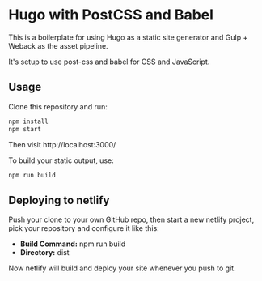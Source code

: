 # Hugo with PostCSS and Babel

This is a boilerplate for using Hugo as a static site generator and Gulp + Weback as the
asset pipeline.

It's setup to use post-css and babel for CSS and JavaScript.

## Usage

Clone this repository and run:

```bash
npm install
npm start
```

Then visit http://localhost:3000/

To build your static output, use:

```bash
npm run build
```

## Deploying to netlify

Push your clone to your own GitHub repo, then start a new netlify project, pick
your repository and configure it like this:

* **Build Command:** npm run build
* **Directory:** dist

Now netlify will build and deploy your site whenever you push to git.
